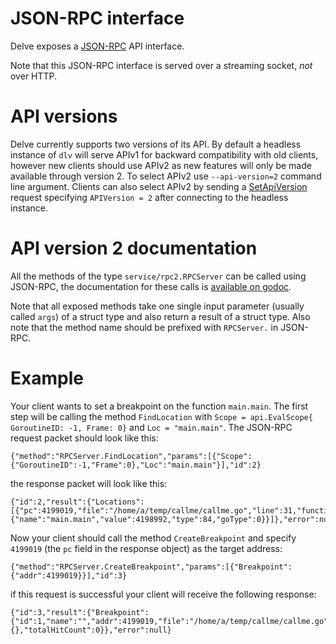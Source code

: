 # JSON-RPC interface

Delve exposes a [JSON-RPC](https://www.jsonrpc.org/specification_v1) API interface. 

Note that this JSON-RPC interface is served over a streaming socket, *not* over HTTP.

# API versions

Delve currently supports two versions of its API. By default a headless instance of `dlv` will serve APIv1 for backward compatibility with old clients, however new clients should use APIv2 as new features will only be made available through version 2. To select APIv2 use `--api-version=2` command line argument. 
Clients can also select APIv2 by sending a [SetApiVersion](https://godoc.org/github.com/undoio/delve/service/rpccommon#RPCServer.SetApiVersion) request specifying `APIVersion = 2` after connecting to the headless instance.

# API version 2 documentation

All the methods of the type `service/rpc2.RPCServer` can be called using JSON-RPC, the documentation for these calls is [available on godoc](https://godoc.org/github.com/undoio/delve/service/rpc2#RPCServer). 

Note that all exposed methods take one single input parameter (usually called `args`) of a struct type and also return a result of a struct type. Also note that the method name should be prefixed with `RPCServer.` in JSON-RPC.

# Example

Your client wants to set a breakpoint on the function `main.main`.
The first step will be calling the method `FindLocation` with `Scope = api.EvalScope{ GoroutineID: -1, Frame: 0}` and `Loc = "main.main"`. The JSON-RPC request packet should look like this:

```
{"method":"RPCServer.FindLocation","params":[{"Scope":{"GoroutineID":-1,"Frame":0},"Loc":"main.main"}],"id":2}
```

the response packet will look like this:

```
{"id":2,"result":{"Locations":[{"pc":4199019,"file":"/home/a/temp/callme/callme.go","line":31,"function":{"name":"main.main","value":4198992,"type":84,"goType":0}}]},"error":null}
```

Now your client should call the method `CreateBreakpoint` and specify `4199019` (the `pc` field in the response object) as the target address:

```
{"method":"RPCServer.CreateBreakpoint","params":[{"Breakpoint":{"addr":4199019}}],"id":3}
```

if this request is successful your client will receive the following response:

```
{"id":3,"result":{"Breakpoint":{"id":1,"name":"","addr":4199019,"file":"/home/a/temp/callme/callme.go","line":31,"functionName":"main.main","Cond":"","continue":false,"goroutine":false,"stacktrace":0,"LoadArgs":null,"LoadLocals":null,"hitCount":{},"totalHitCount":0}},"error":null}
```
